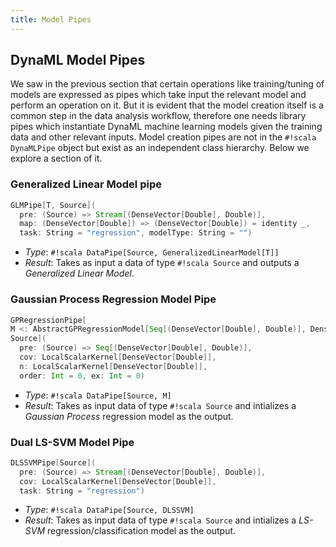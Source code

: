 ```yaml
---
title: Model Pipes
---
```



## DynaML Model Pipes


We saw in the previous section that certain operations like training/tuning of models are expressed as pipes which take input the relevant model and perform an operation on it. But it is evident that the model creation itself is a common step in the data analysis workflow, therefore one needs library pipes which instantiate DynaML machine learning models given the training data and other relevant inputs. Model creation pipes are not in the `#!scala DynaMLPipe` object but exist as an independent class hierarchy. Below we explore a section of it.


### Generalized Linear Model pipe

```scala
GLMPipe[T, Source](
  pre: (Source) => Stream[(DenseVector[Double], Double)],
  map: (DenseVector[Double]) => (DenseVector[Double]) = identity _,
  task: String = "regression", modelType: String = "")
```

* _Type_: `#!scala DataPipe[Source, GeneralizedLinearModel[T]]`
* _Result_: Takes as input a data of type `#!scala Source` and outputs a _Generalized Linear Model_.

### Gaussian Process Regression Model Pipe

```scala
GPRegressionPipe[
M <: AbstractGPRegressionModel[Seq[(DenseVector[Double], Double)], DenseVector[Double]],
Source](
  pre: (Source) => Seq[(DenseVector[Double], Double)],
  cov: LocalScalarKernel[DenseVector[Double]],
  n: LocalScalarKernel[DenseVector[Double]],
  order: Int = 0, ex: Int = 0)
```

* _Type_: `#!scala DataPipe[Source, M]`
* _Result_: Takes as input data of type `#!scala Source` and intializes a _Gaussian Process_ regression model as the output.

### Dual LS-SVM Model Pipe

```scala
DLSSVMPipe[Source](
  pre: (Source) => Stream[(DenseVector[Double], Double)],
  cov: LocalScalarKernel[DenseVector[Double]],
  task: String = "regression")
```

* _Type_: `#!scala DataPipe[Source, DLSSVM]`
* _Result_: Takes as input data of type `#!scala Source` and intializes a _LS-SVM_ regression/classification model as the output.
